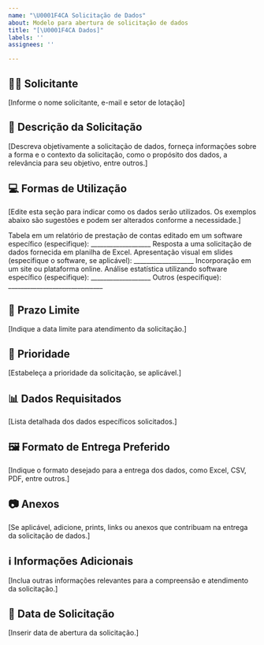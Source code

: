 ```yaml
---
name: "\U0001F4CA Solicitação de Dados"
about: Modelo para abertura de solicitação de dados
title: "[\U0001F4CA Dados]"
labels: ''
assignees: ''

---
```


## 🙋‍♂️ Solicitante
[Informe o nome solicitante, e-mail e setor de lotação]

## 📝 Descrição da Solicitação
[Descreva objetivamente a solicitação de dados, forneça informações sobre a forma e o contexto da solicitação, como o propósito dos dados, a relevância para seu objetivo, entre outros.]

## 💻 Formas de Utilização
[Edite esta seção para indicar como os dados serão utilizados. Os exemplos abaixo são sugestões e podem ser alterados conforme a necessidade.]

Tabela em um relatório de prestação de contas editado em um software específico (especifique): ___________________
Resposta a uma solicitação de dados fornecida em planilha de Excel.
Apresentação visual em slides (especifique o software, se aplicável): ___________________
Incorporação em um site ou plataforma online.
Análise estatística utilizando software específico (especifique): ___________________
Outros (especifique): ______________________________

## 📅 Prazo Limite
[Indique a data limite para atendimento da solicitação.]

## 🚀 Prioridade
[Estabeleça a prioridade da solicitação, se aplicável.]

## 📊 Dados Requisitados
[Lista detalhada dos dados específicos solicitados.]

## 🖼️ Formato de Entrega Preferido
[Indique o formato desejado para a entrega dos dados, como Excel, CSV, PDF, entre outros.]

## 📷 Anexos
[Se aplicável, adicione, prints, links ou anexos que contribuam na entrega da solicitação de dados.]

## ℹ️ Informações Adicionais
[Inclua outras informações relevantes para a compreensão e atendimento da solicitação.]

## 📅 Data de Solicitação
[Inserir data de abertura da solicitação.]
